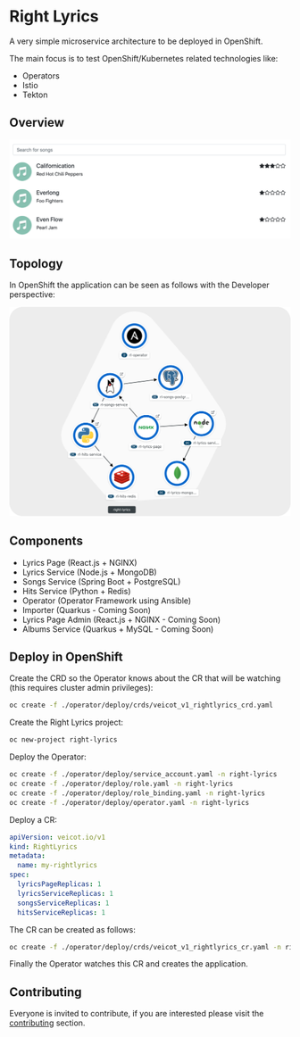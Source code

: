 # Right Lyrics

A very simple microservice architecture to be deployed in OpenShift.

The main focus is to test OpenShift/Kubernetes related technologies like:

* Operators
* Istio
* Tekton

## Overview

![preview](./preview.png)

## Topology

In OpenShift the application can be seen as follows with the Developer perspective:

![topology](./topology.png)

## Components

* Lyrics Page (React.js + NGINX)
* Lyrics Service (Node.js + MongoDB)
* Songs Service (Spring Boot + PostgreSQL)
* Hits Service (Python + Redis)
* Operator (Operator Framework using Ansible)
* Importer (Quarkus - Coming Soon)
* Lyrics Page Admin (React.js + NGINX - Coming Soon)
* Albums Service (Quarkus + MySQL - Coming Soon)

## Deploy in OpenShift

Create the CRD so the Operator knows about the CR that will be watching (this requires cluster admin privileges):

```bash
oc create -f ./operator/deploy/crds/veicot_v1_rightlyrics_crd.yaml
```

Create the Right Lyrics project:

```bash
oc new-project right-lyrics
```

Deploy the Operator:

```bash
oc create -f ./operator/deploy/service_account.yaml -n right-lyrics
oc create -f ./operator/deploy/role.yaml -n right-lyrics
oc create -f ./operator/deploy/role_binding.yaml -n right-lyrics
oc create -f ./operator/deploy/operator.yaml -n right-lyrics
```

Deploy a CR:

```yaml
apiVersion: veicot.io/v1
kind: RightLyrics
metadata:
  name: my-rightlyrics
spec:
  lyricsPageReplicas: 1
  lyricsServiceReplicas: 1
  songsServiceReplicas: 1
  hitsServiceReplicas: 1
```

The CR can be created as follows:

```bash
oc create -f ./operator/deploy/crds/veicot_v1_rightlyrics_cr.yaml -n right-lyrics
```

Finally the Operator watches this CR and creates the application.

## Contributing

Everyone is invited to contribute, if you are interested please visit the [contributing](CONTRIBUTING.md) section.
